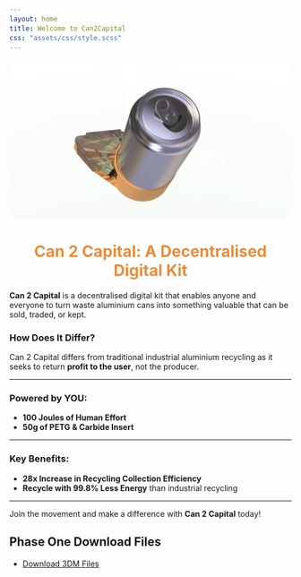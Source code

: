 ```yaml
---
layout: home
title: Welcome to Can2Capital
css: "assets/css/style.scss"
---
```

<!-- Add your image as a banner -->
<p align="center">
  <img src="images/BenchTop RenderV3.68.png" alt="BenchTop Render" style="max-width: 100%; border-radius: 18px;">

</p>

<h1 align="center" style="color:#e78d3c;">Can 2 Capital: A Decentralised Digital Kit</h1>

**Can 2 Capital** is a decentralised digital kit that enables anyone and everyone to turn waste aluminium cans into something valuable that can be sold, traded, or kept.

### How Does It Differ?
Can 2 Capital differs from traditional industrial aluminium recycling as it seeks to return **profit to the user**, not the producer.

---

### Powered by YOU:
- **100 Joules of Human Effort**
- **50g of PETG & Carbide Insert**

---

### Key Benefits:
- **28x Increase in Recycling Collection Efficiency**
- **Recycle with 99.8% Less Energy** than industrial recycling

---

Join the movement and make a difference with **Can 2 Capital** today!

## Phase One Download Files

- [Download 3DM Files](https://github.com/finnw4in/Can2Capital/tree/main/3dm-files)
